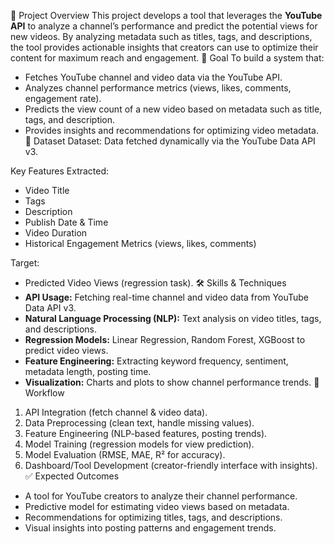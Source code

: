 📌 Project Overview
This project develops a tool that leverages the **YouTube API** to analyze a channel’s performance and predict the potential views for new videos. By analyzing metadata such as titles, tags, and descriptions, the tool provides actionable insights that creators can use to optimize their content for maximum reach and engagement.
🎯 Goal
To build a system that:
- Fetches YouTube channel and video data via the YouTube API.
- Analyzes channel performance metrics (views, likes, comments, engagement rate).
- Predicts the view count of a new video based on metadata such as title, tags, and description.
- Provides insights and recommendations for optimizing video metadata.
📂 Dataset
Dataset: Data fetched dynamically via the YouTube Data API v3.

Key Features Extracted:
- Video Title
- Tags
- Description
- Publish Date & Time
- Video Duration
- Historical Engagement Metrics (views, likes, comments)

Target:
- Predicted Video Views (regression task).
🛠️ Skills & Techniques
- **API Usage:** Fetching real-time channel and video data from YouTube Data API v3.
- **Natural Language Processing (NLP):** Text analysis on video titles, tags, and descriptions.
- **Regression Models:** Linear Regression, Random Forest, XGBoost to predict video views.
- **Feature Engineering:** Extracting keyword frequency, sentiment, metadata length, posting time.
- **Visualization:** Charts and plots to show channel performance trends.
📌 Workflow
1. API Integration (fetch channel & video data).
2. Data Preprocessing (clean text, handle missing values).
3. Feature Engineering (NLP-based features, posting trends).
4. Model Training (regression models for view prediction).
5. Model Evaluation (RMSE, MAE, R² for accuracy).
6. Dashboard/Tool Development (creator-friendly interface with insights).
✅ Expected Outcomes
- A tool for YouTube creators to analyze their channel performance.
- Predictive model for estimating video views based on metadata.
- Recommendations for optimizing titles, tags, and descriptions.
- Visual insights into posting patterns and engagement trends.

